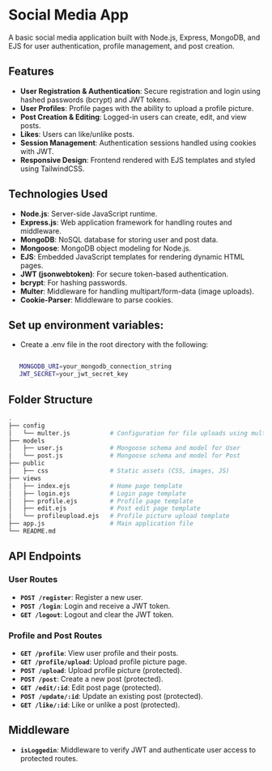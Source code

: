 # Social Media App

A basic social media application built with Node.js, Express, MongoDB, and EJS for user authentication, profile management, and post creation.

## Features

- **User Registration & Authentication**: Secure registration and login using hashed passwords (bcrypt) and JWT tokens.
- **User Profiles**: Profile pages with the ability to upload a profile picture.
- **Post Creation & Editing**: Logged-in users can create, edit, and view posts.
- **Likes**: Users can like/unlike posts.
- **Session Management**: Authentication sessions handled using cookies with JWT.
- **Responsive Design**: Frontend rendered with EJS templates and styled using TailwindCSS.

## Technologies Used

- **Node.js**: Server-side JavaScript runtime.
- **Express.js**: Web application framework for handling routes and middleware.
- **MongoDB**: NoSQL database for storing user and post data.
- **Mongoose**: MongoDB object modeling for Node.js.
- **EJS**: Embedded JavaScript templates for rendering dynamic HTML pages.
- **JWT (jsonwebtoken)**: For secure token-based authentication.
- **bcrypt**: For hashing passwords.
- **Multer**: Middleware for handling multipart/form-data (image uploads).
- **Cookie-Parser**: Middleware to parse cookies.

## Set up environment variables:

- Create a .env file in the root directory with the following:

```bash

   MONGODB_URI=your_mongodb_connection_string
   JWT_SECRET=your_jwt_secret_key

```
 
## Folder Structure

```bash
.
├── config
│   └── multer.js           # Configuration for file uploads using multer
├── models
│   ├── user.js             # Mongoose schema and model for User
│   └── post.js             # Mongoose schema and model for Post
├── public
│   ├── css                 # Static assets (CSS, images, JS)
├── views
│   ├── index.ejs           # Home page template
│   ├── login.ejs           # Login page template
│   ├── profile.ejs         # Profile page template
│   ├── edit.ejs            # Post edit page template
│   └── profileupload.ejs   # Profile picture upload template
├── app.js                  # Main application file
└── README.md


```
## API Endpoints

### User Routes

- **`POST /register`**: Register a new user.
- **`POST /login`**: Login and receive a JWT token.
- **`GET /logout`**: Logout and clear the JWT token.

### Profile and Post Routes

- **`GET /profile`**: View user profile and their posts.
- **`GET /profile/upload`**: Upload profile picture page.
- **`POST /upload`**: Upload profile picture (protected).
- **`POST /post`**: Create a new post (protected).
- **`GET /edit/:id`**: Edit post page (protected).
- **`POST /update/:id`**: Update an existing post (protected).
- **`GET /like/:id`**: Like or unlike a post (protected).

## Middleware

- **`isLoggedin`**: Middleware to verify JWT and authenticate user access to protected routes.
